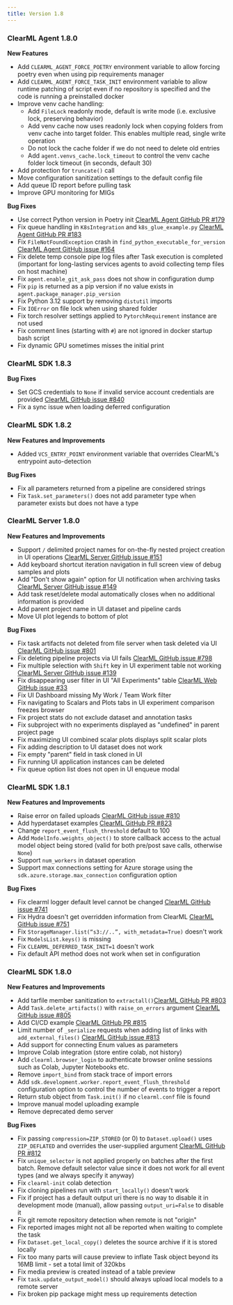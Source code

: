 ```yaml
---
title: Version 1.8
---
```


### ClearML Agent 1.8.0

**New Features**
* Add `CLEARML_AGENT_FORCE_POETRY` environment variable to allow forcing poetry even when using pip requirements manager
* Add `CLEARML_AGENT_FORCE_TASK_INIT` environment variable to allow runtime patching of script even if no repository is 
specified and the code is running a preinstalled docker
* Improve venv cache handling:
  * Add `FileLock` readonly mode, default is write mode (i.e. exclusive lock, preserving behavior)
  * Add venv cache now uses readonly lock when copying folders from venv cache into target folder. This enables multiple read, single write operation
  * Do not lock the cache folder if we do not need to delete old entries
  * Add `agent.venvs_cache.lock_timeout` to control the venv cache folder lock timeout (in seconds, default 30)
* Add protection for `truncate()` call
* Move configuration sanitization settings to the default config file
* Add queue ID report before pulling task
* Improve GPU monitoring for MIGs

**Bug Fixes**
* Use correct Python version in Poetry init [ClearML Agent GitHub PR #179](https://github.com/allegroai/clearml-agent/pull/179)
* Fix queue handling in `K8sIntegration` and `k8s_glue_example.py` [ClearML Agent GitHub PR #183](https://github.com/allegroai/clearml-agent/pull/183)
* Fix `FileNotFoundException` crash in `find_python_executable_for_version` [ClearML Agent GitHub issue #164](https://github.com/allegroai/clearml-agent/issues/164)
* Fix delete temp console pipe log files after Task execution is completed (important for long-lasting services agents to avoid collecting temp files on host machine)
* Fix `agent.enable_git_ask_pass` does not show in configuration dump
* Fix `pip` is returned as a pip version if no value exists in `agent.package_manager.pip_version`
* Fix Python 3.12 support by removing `distutil` imports
* Fix `IOError` on file lock when using shared folder
* Fix torch resolver settings applied to `PytorchRequirement` instance are not used
* Fix comment lines (starting with `#`) are not ignored in docker startup bash script
* Fix dynamic GPU sometimes misses the initial print

### ClearML SDK 1.8.3

**Bug Fixes**
* Set GCS credentials to `None` if invalid service account credentials are provided [ClearML GitHub issue #840](https://github.com/allegroai/clearml/issues/840)
* Fix a sync issue when loading deferred configuration

### ClearML SDK 1.8.2

**New Features and Improvements**
* Added `VCS_ENTRY_POINT` environment variable that overrides ClearML's entrypoint auto-detection

**Bug Fixes**
* Fix all parameters returned from a pipeline are considered strings
* Fix `Task.set_parameters()` does not add parameter type when parameter exists but does not have a type

### ClearML Server 1.8.0

**New Features and Improvements**
* Support `/` delimited project names for on-the-fly nested project creation in UI operations [ClearML Server GitHub issue #151](https://github.com/allegroai/clearml-server/issues/151) 
* Add keyboard shortcut iteration navigation in full screen view of debug samples and plots
* Add "Don't show again" option for UI notification when archiving tasks [ClearML Server GitHub issue #149](https://github.com/allegroai/clearml-server/issues/149)
* Add task reset/delete modal automatically closes when no additional information is provided
* Add parent project name in UI dataset and pipeline cards
* Move UI plot legends to bottom of plot

**Bug Fixes**
* Fix task artifacts not deleted from file server when task deleted via UI [ClearML GitHub issue #801](https://github.com/allegroai/clearml/issues/801)
* Fix deleting pipeline projects via UI fails [ClearML GitHub issue #798](https://github.com/allegroai/clearml/issues/798)
* Fix multiple selection with `Shift` key in UI experiment table not working [ClearML Server GitHub issue #139](https://github.com/allegroai/clearml-server/issues/139)
* Fix disappearing user filter in UI "All Experiments" table [ClearML Web GitHub issue #33](https://github.com/allegroai/clearml-web/issues/33)
* Fix UI Dashboard missing My Work / Team Work filter
* Fix navigating to Scalars and Plots tabs in UI experiment comparison freezes browser
* Fix project stats do not exclude dataset and annotation tasks
* Fix subproject with no experiments displayed as "undefined" in parent project page 
* Fix maximizing UI combined scalar plots displays split scalar plots 
* Fix adding description to UI dataset does not work
* Fix empty "parent" field in task cloned in UI
* Fix running UI application instances can be deleted
* Fix queue option list does not open in UI enqueue modal

### ClearML SDK 1.8.1

**New Features and Improvements**
* Raise error on failed uploads [ClearML GitHub issue #810](https://github.com/allegroai/clearml/issues/819)
* Add hyperdataset examples [ClearML GitHub PR #823](https://github.com/allegroai/clearml/commit/f6b9efe54e1246adba4036c56bc6e8a0bdb99948)
* Change `report_event_flush_threshold` default to 100
* Add `ModelInfo.weights_object()` to store callback access to the actual model object being stored (valid for both 
pre/post save calls, otherwise `None`)
* Support `num_workers` in dataset operation
* Support max connections setting for Azure storage using the `sdk.azure.storage.max_connection` configuration option

**Bug Fixes**
* Fix clearml logger default level cannot be changed [ClearML GitHub issue #741](https://github.com/allegroai/clearml/issues/741)
* Fix Hydra doesn't get overridden information from ClearML [ClearML GitHub issue #751](https://github.com/allegroai/clearml/issues/751)
* Fix `StorageManager.list(“s3://..”, with_metadata=True)` doesn't work
* Fix `ModelsList.keys()` is missing
* Fix `CLEARML_DEFERRED_TASK_INIT=1` doesn't work
* Fix default API method does not work when set in configuration

### ClearML SDK 1.8.0

**New Features and Improvements**
* Add tarfile member sanitization to `extractall()`[ClearML GitHub PR #803](https://github.com/allegroai/clearml/pull/803)
* Add `Task.delete_artifacts()` with `raise_on_errors` argument [ClearML GitHub issue #805](https://github.com/allegroai/clearml/issues/805)
* Add CI/CD example [ClearML GitHub PR #815](https://github.com/allegroai/clearml/pull/815)
* Limit number of `_serialize` requests when adding list of links with `add_external_files()` [ClearML GitHub issue #813](https://github.com/allegroai/clearml/issues/813)
* Add support for connecting Enum values as parameters
* Improve Colab integration (store entire colab, not history)
* Add `clearml.browser_login` to authenticate browser online sessions such as Colab, Jupyter Notebooks etc.
* Remove `import_bind` from stack trace of import errors
* Add `sdk.development.worker.report_event_flush_threshold` configuration option to control the number of events to trigger a report
* Return stub object from `Task.init()` if no `clearml.conf` file is found
* Improve manual model uploading example
* Remove deprecated demo server

**Bug Fixes**
* Fix passing `compression=ZIP_STORED` (or 0) to `Dataset.upload()` uses `ZIP_DEFLATED` and overrides the user-supplied 
argument [ClearML GitHub PR #812](https://github.com/allegroai/clearml/pull/812)
* Fix `unique_selector` is not applied properly on batches after the first batch. Remove default selector value since 
it does not work for all event types (and we always specify it anyway)
* Fix `clearml-init` colab detection
* Fix cloning pipelines run with `start_locally()` doesn't work
* Fix if project has a default output uri there is no way to disable it in development mode (manual), allow passing 
`output_uri=False` to disable it
* Fix git remote repository detection when remote is not "origin"
* Fix reported images might not all be reported when waiting to complete the task
* Fix `Dataset.get_local_copy()` deletes the source archive if it is stored locally
* Fix too many parts will cause preview to inflate Task object beyond its 16MB limit - set a total limit of 320kbs
* Fix media preview is created instead of a table preview
* Fix `task.update_output_model()` should always upload local models to a remote server
* Fix broken pip package might mess up requirements detection